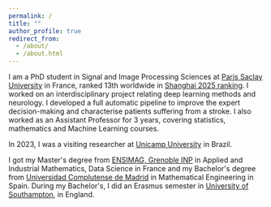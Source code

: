```yaml
---
permalink: /
title: ""
author_profile: true
redirect_from: 
  - /about/
  - /about.html
---
```


I am a PhD student in Signal and Image Processing Sciences at [Paris Saclay University](https://www.universite-paris-saclay.fr/en) in France, ranked 13th worldwide in [Shanghai 2025 ranking](https://www.shanghairanking.com/news/arwu/2025). I worked on an interdisciplinary project relating deep learning methods and neurology. I developed a full automatic pipeline to improve the expert decision-making and characterise patients suffering from a stroke. I also worked as an Assistant Professor for 3 years, covering statistics, mathematics and Machine Learning courses.

In 2023, I was a visiting researcher at [Unicamp University](https://unicamp.br/en/) in Brazil. 

I got my Master's degree from [ENSIMAG, Grenoble INP](https://ensimag.grenoble-inp.fr/en) in Applied and Industrial Mathematics, Data Science in France and my Bachelor's degree from [Universidad Complutense de Madrid](https://www.ucm.es/) in Mathematical Engineering in Spain. During my Bachelor's, I did an Erasmus semester in [University of Southampton](https://www.southampton.ac.uk/), in England.



